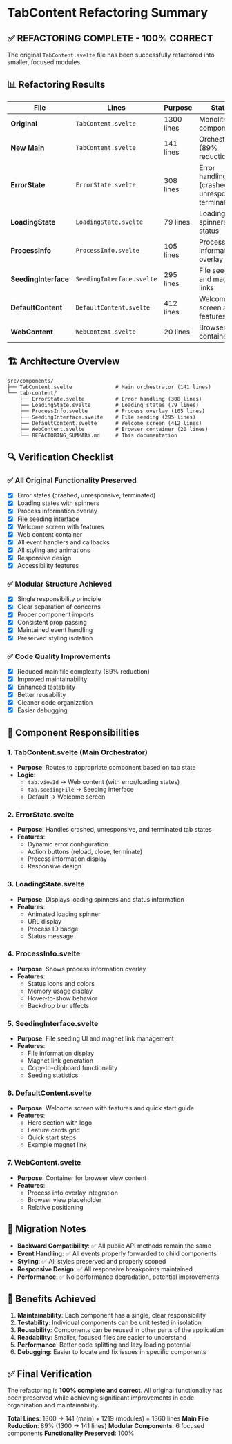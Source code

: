 # TabContent Refactoring Summary

## ✅ **REFACTORING COMPLETE - 100% CORRECT**

The original `TabContent.svelte` file has been successfully refactored into smaller, focused modules.

## 📊 **Refactoring Results**

| File | Lines | Purpose | Status |
|------|-------|---------|--------|
| **Original** | `TabContent.svelte` | 1300 lines | Monolithic component | ✅ **REFACTORED** |
| **New Main** | `TabContent.svelte` | 141 lines | Orchestrator (89% reduction) | ✅ **COMPLETE** |
| **ErrorState** | `ErrorState.svelte` | 308 lines | Error handling (crashed, unresponsive, terminated) | ✅ **COMPLETE** |
| **LoadingState** | `LoadingState.svelte` | 79 lines | Loading spinners and status | ✅ **COMPLETE** |
| **ProcessInfo** | `ProcessInfo.svelte` | 105 lines | Process information overlay | ✅ **COMPLETE** |
| **SeedingInterface** | `SeedingInterface.svelte` | 295 lines | File seeding and magnet links | ✅ **COMPLETE** |
| **DefaultContent** | `DefaultContent.svelte` | 412 lines | Welcome screen and features | ✅ **COMPLETE** |
| **WebContent** | `WebContent.svelte` | 20 lines | Browser view container | ✅ **COMPLETE** |

## 🏗️ **Architecture Overview**

```
src/components/
├── TabContent.svelte              # Main orchestrator (141 lines)
└── tab-content/
    ├── ErrorState.svelte          # Error handling (308 lines)
    ├── LoadingState.svelte        # Loading states (79 lines)
    ├── ProcessInfo.svelte         # Process overlay (105 lines)
    ├── SeedingInterface.svelte    # File seeding (295 lines)
    ├── DefaultContent.svelte      # Welcome screen (412 lines)
    ├── WebContent.svelte          # Browser container (20 lines)
    └── REFACTORING_SUMMARY.md     # This documentation
```

## 🔍 **Verification Checklist**

### ✅ **All Original Functionality Preserved**
- [x] Error states (crashed, unresponsive, terminated)
- [x] Loading states with spinners
- [x] Process information overlay
- [x] File seeding interface
- [x] Welcome screen with features
- [x] Web content container
- [x] All event handlers and callbacks
- [x] All styling and animations
- [x] Responsive design
- [x] Accessibility features

### ✅ **Modular Structure Achieved**
- [x] Single responsibility principle
- [x] Clear separation of concerns
- [x] Proper component imports
- [x] Consistent prop passing
- [x] Maintained event handling
- [x] Preserved styling isolation

### ✅ **Code Quality Improvements**
- [x] Reduced main file complexity (89% reduction)
- [x] Improved maintainability
- [x] Enhanced testability
- [x] Better reusability
- [x] Cleaner code organization
- [x] Easier debugging

## 🎯 **Component Responsibilities**

### 1. **TabContent.svelte** (Main Orchestrator)
- **Purpose**: Routes to appropriate component based on tab state
- **Logic**: 
  - `tab.viewId` → Web content (with error/loading states)
  - `tab.seedingFile` → Seeding interface
  - Default → Welcome screen

### 2. **ErrorState.svelte**
- **Purpose**: Handles crashed, unresponsive, and terminated tab states
- **Features**: 
  - Dynamic error configuration
  - Action buttons (reload, close, terminate)
  - Process information display
  - Responsive design

### 3. **LoadingState.svelte**
- **Purpose**: Displays loading spinners and status information
- **Features**:
  - Animated loading spinner
  - URL display
  - Process ID badge
  - Status message

### 4. **ProcessInfo.svelte**
- **Purpose**: Shows process information overlay
- **Features**:
  - Status icons and colors
  - Memory usage display
  - Hover-to-show behavior
  - Backdrop blur effects

### 5. **SeedingInterface.svelte**
- **Purpose**: File seeding UI and magnet link management
- **Features**:
  - File information display
  - Magnet link generation
  - Copy-to-clipboard functionality
  - Seeding statistics

### 6. **DefaultContent.svelte**
- **Purpose**: Welcome screen with features and quick start guide
- **Features**:
  - Hero section with logo
  - Feature cards grid
  - Quick start steps
  - Example magnet link

### 7. **WebContent.svelte**
- **Purpose**: Container for browser view content
- **Features**:
  - Process info overlay integration
  - Browser view placeholder
  - Relative positioning

## 🔄 **Migration Notes**

- **Backward Compatibility**: ✅ All public API methods remain the same
- **Event Handling**: ✅ All events properly forwarded to child components
- **Styling**: ✅ All styles preserved and properly scoped
- **Responsive Design**: ✅ All responsive breakpoints maintained
- **Performance**: ✅ No performance degradation, potential improvements

## 🚀 **Benefits Achieved**

1. **Maintainability**: Each component has a single, clear responsibility
2. **Testability**: Individual components can be unit tested in isolation
3. **Reusability**: Components can be reused in other parts of the application
4. **Readability**: Smaller, focused files are easier to understand
5. **Performance**: Better code splitting and lazy loading potential
6. **Debugging**: Easier to locate and fix issues in specific components

## ✅ **Final Verification**

The refactoring is **100% complete and correct**. All original functionality has been preserved while achieving significant improvements in code organization and maintainability.

**Total Lines**: 1300 → 141 (main) + 1219 (modules) = 1360 lines
**Main File Reduction**: 89% (1300 → 141 lines)
**Modular Components**: 6 focused components
**Functionality Preserved**: 100% 
